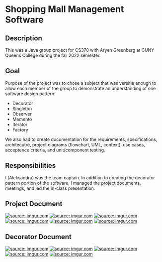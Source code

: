 # Shopping Mall Management Software

## Description

This was a Java group project for CS370 with Aryeh Greenberg at CUNY Queens College during the fall 2022 semester.

## Goal

Purpose of the project was to chose a subject that was versitle enough to allow each member of the group to demonstrate an understanding of one software design pattern:

- Decorator
- Singleton
- Observer
- Memento
- Iterator
- Factory

We also had to create documentation for the requirements, specifications, architecutre, project diagrams (flowchart, UML, context), use cases, acceptence criteria, and unit/component testing.

## Responsibilities

I (Aleksandra) was the team captain. In addition to creating the decorator pattern portion of the software, I managed the project documents, meetings, and led the in-class presentation.

## Project Document

<a href="https://imgur.com/rahzr4C"><img src="https://i.imgur.com/rahzr4C.jpg" title="source: imgur.com" /></a>
<a href="https://imgur.com/Lk5dcdj"><img src="https://i.imgur.com/Lk5dcdj.jpg" title="source: imgur.com" /></a>
<a href="https://imgur.com/fxIDRPD"><img src="https://i.imgur.com/fxIDRPD.jpg" title="source: imgur.com" /></a>
<a href="https://imgur.com/KCKrmj1"><img src="https://i.imgur.com/KCKrmj1.jpg" title="source: imgur.com" /></a>
<a href="https://imgur.com/VquFozI"><img src="https://i.imgur.com/VquFozI.jpg" title="source: imgur.com" /></a>
<a href="https://imgur.com/PL0O1ac"><img src="https://i.imgur.com/PL0O1ac.jpg" title="source: imgur.com" /></a>

## Decorator Document

<a href="https://imgur.com/IH3hdZz"><img src="https://i.imgur.com/IH3hdZz.jpg" title="source: imgur.com" /></a>
<a href="https://imgur.com/BHEJpjr"><img src="https://i.imgur.com/BHEJpjr.jpg" title="source: imgur.com" /></a>
<a href="https://imgur.com/Yd0vDUS"><img src="https://i.imgur.com/Yd0vDUS.jpg" title="source: imgur.com" /></a>
<a href="https://imgur.com/8ShLTcV"><img src="https://i.imgur.com/8ShLTcV.jpg" title="source: imgur.com" /></a>
<a href="https://imgur.com/lrZ4TVU"><img src="https://i.imgur.com/lrZ4TVU.jpg" title="source: imgur.com" /></a>
